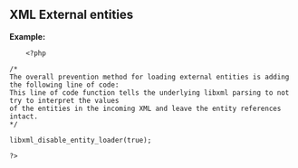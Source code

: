 
XML External entities
-------

**Example:**



    	<?php

	/*
	The overall prevention method for loading external entities is adding the following line of code:
	This line of code function tells the underlying libxml parsing to not try to interpret the values 
	of the entities in the incoming XML and leave the entity references intact.
	*/

	libxml_disable_entity_loader(true);

	?>





	